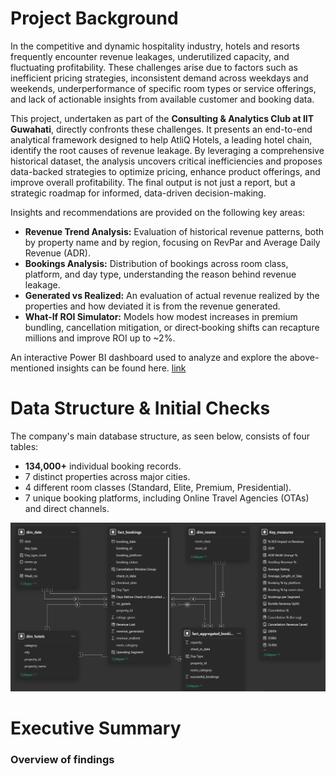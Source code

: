 # Project Background
 In the competitive and dynamic hospitality industry, hotels and resorts frequently encounter
 revenue leakages, underutilized capacity, and fluctuating profitability. These challenges arise
 due to factors such as inefficient pricing strategies, inconsistent demand across weekdays and
 weekends, underperformance of specific room types or service offerings, and lack of actionable
 insights from available customer and booking data.
 
This project, undertaken as part of the **Consulting & Analytics Club at IIT Guwahati**, directly confronts these challenges. It presents an end-to-end analytical framework designed to help AtliQ Hotels, a leading hotel chain, identify the root causes of revenue leakage. By leveraging a comprehensive historical dataset, the analysis uncovers critical inefficiencies and proposes data-backed strategies to optimize pricing, enhance product offerings, and improve overall profitability. The final output is not just a report, but a strategic roadmap for informed, data-driven decision-making.

 Insights and recommendations are provided on the following key areas:

 - **Revenue Trend Analysis:**  Evaluation of historical revenue patterns, both by property name and by region, focusing on RevPar and Average Daily Revenue (ADR).
 - **Bookings Analysis:**  Distribution of bookings across room class, platform, and day type, understanding the reason behind revenue leakage.
 - **Generated vs Realized:**  An evaluation of actual revenue realized by the properties and how deviated it is from the revenue generated.
 - **What‑If ROI Simulator:**  Models how modest increases in premium bundling, cancellation mitigation, or direct‑booking shifts can recapture millions and improve ROI up to ~2%.

An interactive Power BI dashboard used to analyze and explore the above-mentioned insights can be found here. [link](https://app.powerbi.com/groups/me/reports/0be65715-f1d4-4d39-bb05-89f79e85f4bb/1781d5352c50911cbc29?experience=power-bi)


# Data Structure & Initial Checks
The company's main database structure, as seen below, consists of four tables:
- **134,000+** individual booking records.
- 7 distinct properties across major cities.
- 4 different room classes (Standard, Elite, Premium, Presidential).
- 7 unique booking platforms, including Online Travel Agencies (OTAs) and direct channels.
  
![Entity Relationship Diagram here](https://github.com/Jeetmajhi10/Revenue-Optimization-in-Hospitality-Sector/blob/0b524d902b77424248b6c9cf77bd99498a859a6c/Screenshot%202025-07-18%20184143.png)

# Executive Summary

### Overview of findings






